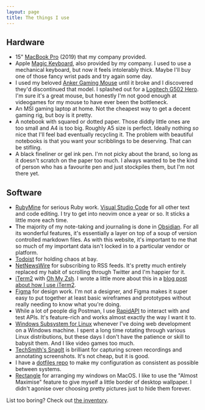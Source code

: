 ```yaml
---
layout: page
title: The things I use
---
```


## Hardware

- 15" [MacBook Pro](https://www.apple.com/uk/shop/buy-mac/macbook-pro) (2019) that my company provided.
- Apple [Magic Keyboard](https://www.apple.com/uk/shop/product/MLA22B/A/magic-keyboard-british-english), also provided by my company. I used to use a mechanical keyboard, but now it feels intolerably thick. Maybe I'll buy one of those fancy wrist pads and try again some day.
- I used my beloved [Anker Gaming Mouse](https://www.anker.com/es/products/variant/8200-dpi-highprecision-laser-gaming-mouse/98ANDS2368-BA) until it broke and I discovered they'd discontinued that model. I splashed out for a [Logitech G502 Hero](https://www.logitechg.com/en-gb/products/gaming-mice/g502-hero-gaming-mouse.910-005471.html). I'm sure it's a great mouse, but honestly I'm not good enough at videogames for my mouse to have ever been the bottleneck.
- An MSI gaming laptop at home. Not the cheapest way to get a decent gaming rig, but boy is it pretty.
- A notebook with squared or dotted paper. Those diddly little ones are too small and A4 is too big. Roughly A5 size is perfect. Ideally nothing _so_ nice that I'll feel bad eventually recycling it. The problem with beautiful notebooks is that you want your scribblings to be deserving. That can be stifling.
- A black fineliner or gel ink pen. I'm not picky about the brand, so long as it doesn't scratch on the paper too much. I always wanted to be the kind of person who has a favourite pen and just stockpiles them, but I'm not there yet.

## Software

- [RubyMine](https://www.jetbrains.com/ruby/) for serious Ruby work. [Visual Studio Code](https://code.visualstudio.com/) for all other text and code editing. I try to get into neovim once a year or so. It sticks a little more each time.
- The majority of my note-taking and journaling is done in [Obsidian](https://obsidian.md/). For all its wonderful features, it's essentially a layer on top of a soup of version controlled markdown files. As with this website, it's important to me that so much of my important data isn't locked in to a particular vendor or platform.
- [Todoist](https://todoist.com) for holding chaos at bay.
- [NetNewsWire](https://netnewswire.com/) for subscribing to RSS feeds. It's pretty much entirely replaced my habit of scrolling through Twitter and I'm happier for it.
- [iTerm2](https://iterm2.com/) with [Oh My Zsh](https://ohmyz.sh/). I wrote a little more about this in a [blog post about how I use iTerm2](/programming/2021/11/04/how-i-use-iterm2.html).
- [Figma](https://www.figma.com/) for design work. I'm not a designer, and Figma makes it super easy to put together at least basic wireframes and prototypes without really needing to know what you're doing.
- While a lot of people dig Postman, I use [RapidAPI](https://paw.cloud/) to interact with and test APIs. It's feature-rich and works almost exactly the way I want it to.
- [Windows Subsystem for Linux](https://docs.microsoft.com/en-us/windows/wsl/faq) whenever I've doing web development on a Windows machine. I spent a long time rotating through various Linux distributions, but these days I don't have the patience or skill to babysit them. And I like video games too much.
- [TechSmith's SnagIt](https://www.techsmith.com/screen-capture.html) is brilliant for capturing screen recordings and annotating screenshots. It's not cheap, but it is good.
- I have a [dotfiles repo](https://github.com/jsrn/dotfiles) to make my configuration as consistent as possible between systems.
- [Rectangle](https://rectangleapp.com/) for arranging my windows on MacOS. I like to use the "Almost Maximise" feature to give myself a little border of desktop wallpaper. I didn't agonise over choosing pretty pictures just to hide them forever.

List too boring? Check out <a href="/inventory">the inventory</a>.
